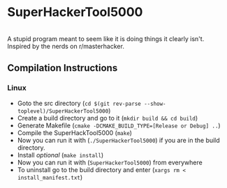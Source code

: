 # SuperHackerTool5000
<br>
A stupid program meant to seem like it is doing things it clearly isn't. Inspired by the nerds on r/masterhacker.

## Compilation Instructions
### Linux

* Goto the src directory (`cd $(git rev-parse --show-toplevel)/SuperHackerTool5000`)
* Create a build directory and go to it (`mkdir build && cd build`)
* Generate Makefile (`cmake -DCMAKE_BUILD_TYPE=[Release or Debug] ..`)
* Compile the SuperHackTool5000 (`make`)
* Now you can run it with (`./SuperHackerTool5000`) if you are in the build directory.
* Install *optional* (`make install`)
* Now you can run it with (`SuperHackerTool5000`) from everywhere
* To uninstall go to the build directory and enter (`xargs rm < install_manifest.txt`)

<!-- ### Windows -->
<!-- Somebody else gotta to this -->
